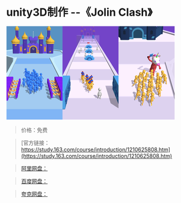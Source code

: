# unity3D制作 --《Jolin Clash》

![img](../../../assets/study163/free/80747066772e4ba4a3d3f19a87b8c4cb.png)

> 价格：免费

> [官方链接：https://study.163.com/course/introduction/1210625808.htm](https://study.163.com/course/introduction/1210625808.htm)

> [阿里网盘：]()

> [百度网盘：]()

> [夸克网盘：]()
